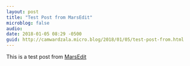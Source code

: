```yaml
---
layout: post
title: "Test Post from MarsEdit"
microblog: false
audio: 
date: 2018-01-05 08:29 -0500
guid: http://camwardzala.micro.blog/2018/01/05/test-post-from.html
---
```

This is a test post from [MarsEdit](https://red-sweater.com/marsedit/)
